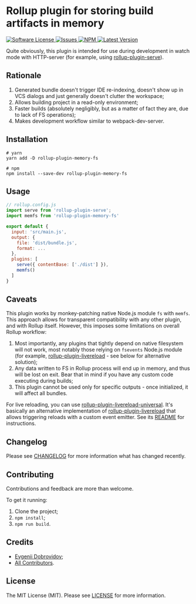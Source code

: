 # Rollup plugin for storing build artifacts in memory

<a href="LICENSE">
  <img src="https://img.shields.io/badge/license-MIT-brightgreen.svg" alt="Software License" />
</a>
<a href="https://github.com/mrnateriver/rollup-plugin-memory-fs/issues">
  <img src="https://img.shields.io/github/issues/mrnateriver/rollup-plugin-memory-fs.svg" alt="Issues" />
</a>
<a href="https://npmjs.org/package/rollup-plugin-memory-fs">
  <img src="https://img.shields.io/npm/v/rollup-plugin-memory-fs.svg?style=flat-squar" alt="NPM" />
</a>
<a href="https://github.com/mrnateriver/rollup-plugin-memory-fs/releases">
  <img src="https://img.shields.io/github/release/mrnateriver/rollup-plugin-memory-fs/all.svg" alt="Latest Version" />
</a>

Quite obviously, this plugin is intended for use during development in watch mode with HTTP-server (for example, using [rollup-plugin-serve](https://github.com/thgh/rollup-plugin-serve)).

## Rationale

1. Generated bundle doesn't trigger IDE re-indexing, doesn't show up in VCS dialogs and just generally doesn't clutter the workspace;
2. Allows building project in a read-only environment;
3. Faster builds (absolutely negligibly, but as a matter of fact they are, due to lack of FS operations);
4. Makes development workflow similar to webpack-dev-server.

## Installation
```
# yarn
yarn add -D rollup-plugin-memory-fs

# npm
npm install --save-dev rollup-plugin-memory-fs
```

## Usage
```js
// rollup.config.js
import serve from 'rollup-plugin-serve';
import memfs from 'rollup-plugin-memory-fs'

export default {
  input: 'src/main.js',
  output: {
    file: 'dist/bundle.js',
    format: ...
  },
  plugins: [
    serve({ contentBase: ['./dist'] }),
    memfs()
  ]
}
```

## Caveats

This plugin works by monkey-patching native Node.js module `fs` with `memfs`. This approach allows for transparent compatibility with any other plugin, and with Rollup itself. However, this imposes some limitations on overall Rollup workflow:
 1. Most importantly, any plugins that tightly depend on native filesystem will not work, most notably those relying on `fsevents` Node.js module (for example, [rollup-plugin-livereload](https://github.com/thgh/rollup-plugin-livereload) - see below for alternative solution);
 2. Any data written to FS in Rollup process will end up in memory, and thus will be lost on exit. Bear that in mind if you have any custom code executing during builds;
 3. This plugin cannot be used only for specific outputs - once initialized, it will affect all bundles.

For live reloading, you can use [rollup-plugin-livereload-universal](https://github.com/mrnateriver/rollup-plugin-livereload-universal). It's basically an alternative implementation of [rollup-plugin-livereload](https://github.com/thgh/rollup-plugin-livereload) that allows triggering reloads with a custom event emitter. See its [README](https://github.com/mrnateriver/rollup-plugin-livereload-universal#readme) for instructions.

## Changelog

Please see [CHANGELOG](CHANGELOG.md) for more information what has changed recently.

## Contributing

Contributions and feedback are more than welcome.

To get it running:
  1. Clone the project;
  2. `npm install`;
  3. `npm run build`.

## Credits

- [Evgenii Dobrovidov](https://github.com/mrnateriver);
- [All Contributors](https://github.com/mrnateriver/rollup-plugin-memory-fs/graphs/contributors).

## License

The MIT License (MIT). Please see [LICENSE](LICENSE.md) for more information.

